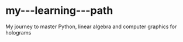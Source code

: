 # my---learning---path
My journey to master Python, linear algebra and computer graphics for holograms
